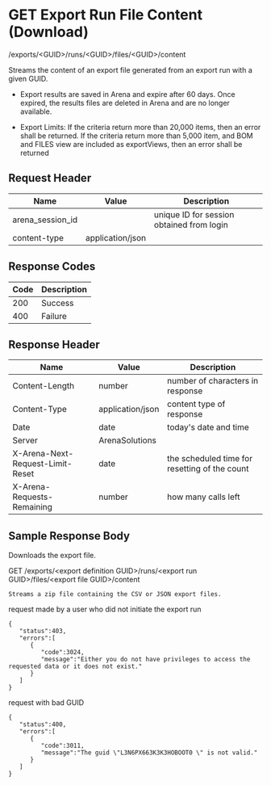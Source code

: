 # GET Export Run File Content (Download)
/exports/&lt;GUID&gt;/runs/&lt;GUID&gt;/files/&lt;GUID&gt;/content

Streams the content of an export file generated from an export run with a given GUID. 

* Export results are saved in Arena and expire after 60 days. Once expired, the results files are deleted in Arena and are no longer available.

* Export Limits: If the criteria return more than 20,000 items, then an error shall be returned. If the criteria return more than 5,000 item, and BOM and FILES view are included as exportViews, then an error shall be returned

## Request Header

| Name<br> | Value<br> | Description<br> |
|  --- |  --- |  --- | 
| arena_session_id<br> |   | unique ID for session obtained from login<br> |
| content-type<br> | application/json<br> |   |

## Response Codes

| Code<br> | Description<br> |
|  --- |  --- | 
| 200<br> | Success<br> |
| 400<br> | Failure<br> |

## Response Header

| Name<br> | Value<br> | Description<br> |
|  --- |  --- |  --- | 
| Content-Length<br> | number<br> | number of characters in response<br> |
| Content-Type<br> | application/json<br> | content type of response<br> |
| Date<br> | date<br> | today's date and time<br> |
| Server<br> | ArenaSolutions<br> |   |
| X-Arena-Next-Request-Limit-Reset<br> | date<br> | the scheduled time for resetting of the count<br> |
| X-Arena-Requests-Remaining<br> | number<br> | how many calls left<br> |

## Sample Response Body
Downloads the export file.

GET /exports/&lt;export definition GUID&gt;/runs/&lt;export run GUID&gt;/files/&lt;export file GUID&gt;/content

```
Streams a zip file containing the CSV or JSON export files.
```
request made by a user who did not initiate the export run

```
{  
   "status":403,
   "errors":[  
      {  
         "code":3024,
         "message":"Either you do not have privileges to access the requested data or it does not exist."
      }
   ]
}
```
request with bad GUID

```
{  
   "status":400,
   "errors":[  
      {  
         "code":3011,
         "message":"The guid \"L3N6PX663K3K3HOBOOT0 \" is not valid."
      }
   ]
}
```
